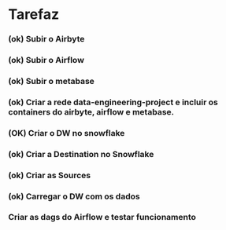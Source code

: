 # Tarefaz
### (ok) Subir o Airbyte
### (ok) Subir o Airflow
### (ok) Subir o metabase
### (ok) Criar a rede data-engineering-project e incluir os containers do airbyte, airflow e metabase.
### (OK) Criar o DW no snowflake
### (ok) Criar a Destination no Snowflake
### (ok) Criar as Sources
### (ok) Carregar o DW com os dados
### Criar as dags do Airflow e testar funcionamento

